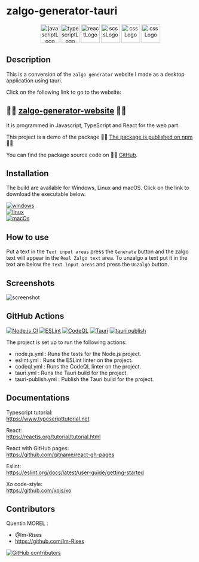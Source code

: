 # zalgo-generator-tauri

<p align="center">
    <img src="https://img.shields.io/badge/JavaScript-323330?style=for-the-badge&logo=javascript&logoColor=F7DF1E" alt="javascriptLogo" style="height:50px;">
    <img src="https://img.shields.io/badge/TypeScript-007ACC?style=for-the-badge&logo=typescript&logoColor=white" alt="typescriptLogo" style="height:50px;">
    <img src="https://img.shields.io/badge/React-20232A?style=for-the-badge&logo=react&logoColor=61DAFB" alt="reactLogo" style="height:50px;">
    <img src="https://img.shields.io/badge/Sass-CC6699?style=for-the-badge&logo=sass&logoColor=white" alt="scssLogo" style="height:50px;">
    <img src="https://img.shields.io/badge/CSS-239120?&style=for-the-badge&logo=css3&logoColor=white" alt="cssLogo" style="height:50px;">
      <img src="https://github.com/Im-Rises/space-invaders-arcade-emulator-website/assets/59691442/af0add7c-bec1-4ddb-806b-848fa7d316de" alt="cssLogo" style="height:50px;">
</p>

## Description

This is a conversion of the `zalgo generator` website I made as a desktop application using tauri.

Click on the following link to go to the website:

## 🚀🚀 [zalgo-generator-website](https://im-rises.github.io/zalgo-generator-website/) 🚀🚀

It is programmed in Javascript, TypeScript and React for the web part.

This project is a demo of the package
🚀🚀 [The package is published on npm](https://www.npmjs.com/package/zalgo-generator) 🚀🚀

You can find the package source code on 🚀🚀 [GitHub](https://github.com/Im-Rises/zalgo-generator).

## Installation

The build are available for Windows, Linux and macOS. Click on the link to download the executable below.

[![windows](https://img.shields.io/badge/Windows-0078D6?style=for-the-badge&logo=windows&logoColor=white)](https://github.com/Im-Rises/zalgo-generator-tauri/releases/latest)  
[![linux](https://img.shields.io/badge/Linux-FCC624?style=for-the-badge&logo=linux&logoColor=black)](https://github.com/Im-Rises/zalgo-generator-tauri/releases/latest)  
[![macOs](https://img.shields.io/badge/mac%20os-000000?style=for-the-badge&logo=apple&logoColor=white)](https://github.com/Im-Rises/zalgo-generator-tauri/releases/latest)

## How to use

Put a text in the `Text input areas` press the `Generate` button and the zalgo text will appear in the `Real Zalgo text`
area. To unzalgo a text put it in the text are below the `Text input areas` and press the `Unzalgo` button.

## Screenshots

![screenshot](https://user-images.githubusercontent.com/59691442/189004318-aab85d9b-615e-44a9-9d31-cc279fedfe2a.png)

## GitHub Actions

[![Node.js CI](https://github.com/Im-Rises/zalgo-generator-tauri/actions/workflows/node.js.yml/badge.svg)](https://github.com/Im-Rises/zalgo-generator-tauri/actions/workflows/node.js.yml)
[![ESLint](https://github.com/Im-Rises/zalgo-generator-tauri/actions/workflows/eslint.yml/badge.svg)](https://github.com/Im-Rises/zalgo-generator-tauri/actions/workflows/eslint.yml)
[![CodeQL](https://github.com/Im-Rises/zalgo-generator-tauri/actions/workflows/codeql.yml/badge.svg)](https://github.com/Im-Rises/zalgo-generator-tauri/actions/workflows/codeql.yml)
[![Tauri](https://github.com/Im-Rises/zalgo-generator-tauri/actions/workflows/tauri.yml/badge.svg)](https://github.com/Im-Rises/zalgo-generator-tauri/actions/workflows/tauri.yml)
[![tauri publish](https://github.com/Im-Rises/zalgo-generator-tauri/actions/workflows/tauri-publish.yml/badge.svg)](https://github.com/Im-Rises/zalgo-generator-tauri/actions/workflows/tauri-publish.yml)

The project is set up to run the following actions:

- node.js.yml : Runs the tests for the Node.js project.
- eslint.yml : Runs the ESLint linter on the project.
- codeql.yml : Runs the CodeQL linter on the project.
- tauri.yml : Runs the Tauri build for the project.
- tauri-publish.yml : Publish the Tauri build for the project.

## Documentations

Typescript tutorial:  
<https://www.typescripttutorial.net>

React:  
<https://reactjs.org/tutorial/tutorial.html>

React with GitHub pages:  
<https://github.com/gitname/react-gh-pages>

Eslint:  
<https://eslint.org/docs/latest/user-guide/getting-started>

Xo code-style:  
<https://github.com/xojs/xo>

## Contributors

Quentin MOREL :

- @Im-Rises
- <https://github.com/Im-Rises>

[![GitHub contributors](https://contrib.rocks/image?repo=Im-Rises/zalgo-generator-website)](https://github.com/Im-Rises/zalgo-generator-website/graphs/contributors)
